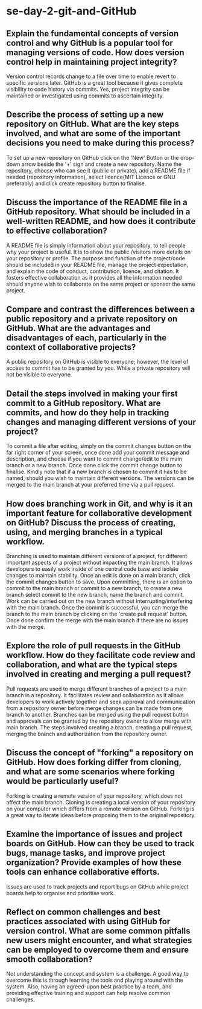 # se-day-2-git-and-GitHub
## Explain the fundamental concepts of version control and why GitHub is a popular tool for managing versions of code. How does version control help in maintaining project integrity?

Version control records change to a file over time to enable revert to specific versions later. GitHub is a great tool because it gives complete visibility to code history via commits. Yes, project integrity can be maintained or investigated using commits to ascertain integrity.

## Describe the process of setting up a new repository on GitHub. What are the key steps involved, and what are some of the important decisions you need to make during this process?

To set up a new repository on GitHub click on the 'New' Button or the drop-down arrow beside the '+' sign and create a new repository. Name the repository, choose who can see it (public or private), add a README file if needed (repository information), select licence(MIT Licence or GNU preferably) and click create repository button to finalise.

## Discuss the importance of the README file in a GitHub repository. What should be included in a well-written README, and how does it contribute to effective collaboration?

A README file is simply information about your repository, to tell people why your project is useful. It is to show the public /visitors more details on your repository or profile. The purpose and function of the project/code should be included in your README file, manage the project expectation, and explain the code of conduct, contribution, licence, and citation. It fosters effective collaboration as it provides all the information needed should anyone wish to collaborate on the same project or sponsor the same project.

## Compare and contrast the differences between a public repository and a private repository on GitHub. What are the advantages and disadvantages of each, particularly in the context of collaborative projects?

A public repository on GitHub is visible to everyone; however, the level of access to commit has to be granted by you. While a private repository will not be visible to everyone.

## Detail the steps involved in making your first commit to a GitHub repository. What are commits, and how do they help in tracking changes and managing different versions of your project?

To commit a file after editing, simply on the commit changes button on the far right corner of your screen, once done add your commit message and description, and choose if you want to commit change/edit to the main branch or a new branch. Once done click the commit change button to finalise. Kindly note that if a new branch is chosen to commit it has to be named, should you wish to maintain different versions. The versions can be merged to the main branch at your preferred time via a pull request.

## How does branching work in Git, and why is it an important feature for collaborative development on GitHub? Discuss the process of creating, using, and merging branches in a typical workflow.

Branching is used to maintain different versions of a project, for different important aspects of a project without impacting the main branch. It allows developers to easily work inside of one central code base and isolate changes to maintain stability. Once an edit is done on a main branch, click the commit changes button to save. Upon committing, there is an option to commit to the main branch or commit to a new branch, to create a new branch select commit to the new branch, name the branch and commit. Work can be carried out on the new branch without interrupting/interfering with the main branch.  Once the commit is successful, you can merge the branch to the main branch by clicking on the 'create pull request' button. Once done confirm the merge with the main branch if there are no issues with the merge.

## Explore the role of pull requests in the GitHub workflow. How do they facilitate code review and collaboration, and what are the typical steps involved in creating and merging a pull request?

Pull requests are used to merge different branches of a project to a main branch in a repository. It facilitates review and collaboration as it allows developers to work actively together and seek approval and communication from a repository owner before merge changes can be made from one branch to another. Branches can be merged using the pull request button and approvals can be granted by the repository owner to allow merge with main branch. The steps involved creating a branch, creating a pull request, merging the branch and authorization from the repository owner.

## Discuss the concept of "forking" a repository on GitHub. How does forking differ from cloning, and what are some scenarios where forking would be particularly useful?

Forking is creating a remote version of your repository, which does not affect the main branch. Cloning is creating a local version of your repository on your computer which differs from a remote version on GitHub. Forking is a great way to iterate ideas before proposing them to the original repository.


## Examine the importance of issues and project boards on GitHub. How can they be used to track bugs, manage tasks, and improve project organization? Provide examples of how these tools can enhance collaborative efforts.

Issues are used to track projects and report bugs on GitHub while project boards help to organise and prioritise work.


## Reflect on common challenges and best practices associated with using GitHub for version control. What are some common pitfalls new users might encounter, and what strategies can be employed to overcome them and ensure smooth collaboration?

Not understanding the concept and system is a challenge.  A good way to overcome this is through learning the tools and playing around with the system. Also, having an agreed-upon best practice by a team, and providing effective training and support can help resolve common challenges.
